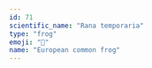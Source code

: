 ```yaml
---
id: 71
scientific_name: "Rana temporaria"
type: "frog"
emoji: "🐸"
name: "European common frog"
---
```

